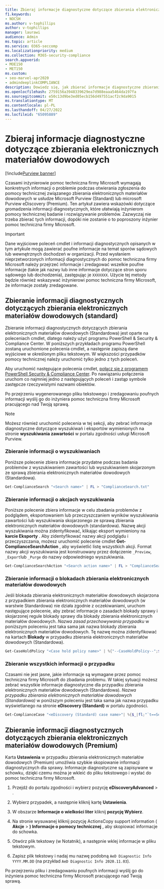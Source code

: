 ```yaml
---
title: Zbieraj informacje diagnostyczne dotyczące zbierania elektronicznych materiałów dowodowych
f1.keywords:
- NOCSH
ms.author: v-tophillips
author: v-tophillips
manager: laurawi
audience: Admin
ms.topic: article
ms.service: O365-seccomp
ms.localizationpriority: medium
ms.collection: M365-security-compliance
search.appverid:
- MOE150
- MET150
ms.custom:
- seo-marvel-apr2020
- admindeeplinkCOMPLIANCE
description: Dowiedz się, jak zbierać informacje diagnostyczne zbierania elektronicznych materiałów dowodowych dla pomoc techniczna firmy Microsoft przypadku.
ms.openlocfilehash: 2759156a3948339629ea7d988eaaa5464da197fa
ms.sourcegitcommit: e50c13d9be3ed05ecb156d497551acf2c9da9015
ms.translationtype: MT
ms.contentlocale: pl-PL
ms.lasthandoff: 04/27/2022
ms.locfileid: "65095889"
---
```

# <a name="collect-ediscovery-diagnostic-information"></a>Zbieraj informacje diagnostyczne dotyczące zbierania elektronicznych materiałów dowodowych

[!include[Purview banner](../includes/purview-rebrand-banner.md)]

Czasami inżynierowie pomoc techniczna firmy Microsoft wymagają konkretnych informacji o problemie podczas otwierania zgłoszenia do pomocy technicznej związanego zbierania elektronicznych materiałów dowodowych w usłudze Microsoft Purview (Standard) lub microsoft Purview eDiscovery (Premium). Ten artykuł zawiera wskazówki dotyczące gromadzenia informacji diagnostycznych, które ułatwiają inżynierom pomocy technicznej badanie i rozwiązywanie problemów. Zazwyczaj nie trzeba zbierać tych informacji, dopóki nie zostanie o to poproszony inżynier pomoc techniczna firmy Microsoft.

> [!IMPORTANT]
> Dane wyjściowe poleceń cmdlet i informacji diagnostycznych opisanych w tym artykule mogą zawierać poufne informacje na temat sporów sądowych lub wewnętrznych dochodzeń w organizacji. Przed wysłaniem nieprzetworzonych informacji diagnostycznych do pomoc techniczna firmy Microsoft należy przejrzeć informacje i zredagować wszelkie poufne informacje (takie jak nazwy lub inne informacje dotyczące stron sporu sądowego lub dochodzenia), zastępując je `XXXXXXX`. Użycie tej metody będzie również wskazywać inżynierowi pomoc techniczna firmy Microsoft, że informacje zostały zredagowane.

## <a name="collect-diagnostic-information-for-ediscovery-standard"></a>Zbieranie informacji diagnostycznych dotyczących zbierania elektronicznych materiałów dowodowych (standard)

Zbieranie informacji diagnostycznych dotyczących zbierania elektronicznych materiałów dowodowych (Standardowa) jest oparte na poleceniach cmdlet, dlatego należy użyć programu PowerShell & Security & Compliance Center. W poniższych przykładach programu PowerShell zostaną uruchomione polecenia cmdlet, a następnie zapiszą dane wyjściowe w określonym pliku tekstowym. W większości przypadków pomocy technicznej należy uruchomić tylko jedno z tych poleceń.

Aby uruchomić następujące polecenia cmdlet, [połącz się z programem PowerShell</span> Security & Compliance Center](/powershell/exchange/connect-to-scc-powershell). Po nawiązaniu połączenia uruchom co najmniej jedno z następujących poleceń i zastąp symbole zastępcze rzeczywistymi nazwami obiektów.

Po przejrzeniu wygenerowanego pliku tekstowego i zredagowaniu poufnych informacji wyślij go do inżyniera pomoc techniczna firmy Microsoft pracującego nad Twoją sprawą.

> [!NOTE]
> Możesz również uruchomić polecenia w tej sekcji, aby zebrać informacje diagnostyczne dotyczące wyszukiwań i eksportów wymienionych na stronie **wyszukiwania zawartości** w portalu zgodności usługi Microsoft Purview.

### <a name="collect-information-about-searches"></a>Zbieranie informacji o wyszukiwaniach

Poniższe polecenie zbiera informacje przydatne podczas badania problemów z wyszukiwaniem zawartości lub wyszukiwaniem skojarzonym ze sprawą zbierania elektronicznych materiałów dowodowych (Standardowa).

```powershell
Get-ComplianceSearch "<Search name>" | FL > "ComplianceSearch.txt"
```

### <a name="collect-information-about-search-actions"></a>Zbieranie informacji o akcjach wyszukiwania

Poniższe polecenie zbiera informacje w celu zbadania problemów z podglądem, eksportowaniem lub przeczyszczaniem wyników wyszukiwania zawartości lub wyszukiwania skojarzonego ze sprawą zbierania elektronicznych materiałów dowodowych (standardowa). Nazwę akcji wyszukiwania można zidentyfikować, klikając eksport wymieniony na **karcie Eksporty** . Aby zidentyfikować nazwy akcji podglądu i przeczyszczania, możesz uruchomić polecenie cmdlet **Get-ComplianceSearchAction** , aby wyświetlić listę wszystkich akcji. Format nazwy akcji wyszukiwania jest konstruowany przez dołączenie `_Preview`, `_Export`lub `_Purge` do nazwy odpowiedniego wyszukiwania.

```powershell
Get-ComplianceSearchAction "<Search action name>" | FL > "ComplianceSearchAction.txt"
```

### <a name="collect-information-about-ediscovery-holds"></a>Zbieranie informacji o blokadach zbierania elektronicznych materiałów dowodowych

Jeśli blokada zbierania elektronicznych materiałów dowodowych skojarzona z przypadkiem zbierania elektronicznych materiałów dowodowych (w warstwie Standardowa) nie działa zgodnie z oczekiwaniami, uruchom następujące polecenie, aby zebrać informacje o zasadach blokady sprawy i skojarzonej regule blokady sprawy dla blokady zbierania elektronicznych materiałów dowodowych. *Nazwa zasad przechowywania przypadku* w poniższym poleceniu jest taka sama jak nazwa blokady zbierania elektronicznych materiałów dowodowych. Tę nazwę można zidentyfikować na kartach **Blokady** w przypadku zbierania elektronicznych materiałów dowodowych (Standardowa).

```powershell
Get-CaseHoldPolicy "<Case hold policy name>" | %{"--CaseHoldPolicy--";$_|FL;"--CaseHoldRule--";Get-CaseHoldRule -Policy $_.Name | FL} > "eDiscoveryCaseHold.txt"
```

### <a name="collect-all-case-information"></a>Zbieranie wszystkich informacji o przypadku

Czasami nie jest jasne, jakie informacje są wymagane przez pomoc techniczna firmy Microsoft do zbadania problemu. W takiej sytuacji możesz zebrać wszystkie informacje diagnostyczne dla przypadku zbierania elektronicznych materiałów dowodowych (Standardowa). *Nazwa przypadku zbierania elektronicznych materiałów dowodowych (Standardowa)* w poniższym poleceniu jest taka sama jak nazwa przypadku wyświetlanego na stronie **eDiscovery (Standard)** w portalu zgodności.

```powershell
Get-ComplianceCase "<eDiscovery (Standard) case name>"| %{$_|fl;"`t==Searches==";Get-ComplianceSearch -Case $_.Name | FL;"`t==Search Actions==";Get-ComplianceSearchAction -Case $_.Name |FL;"`t==Holds==";Get-CaseHoldPolicy -Case $_.Name | %{$_|FL;"`t`t ==$($_.Name) Rules==";Get-CaseHoldRule -Policy $_.Name | FL}} > "eDiscoveryCase.txt"
```

## <a name="collect-diagnostic-information-for-ediscovery-premium"></a>Zbieranie informacji diagnostycznych dotyczących zbierania elektronicznych materiałów dowodowych (Premium)

Karta **Ustawienia** w przypadku zbierania elektronicznych materiałów dowodowych (Premium) umożliwia szybkie skopiowanie informacji diagnostycznych dla sprawy. Informacje diagnostyczne są zapisywane w schowku, dzięki czemu można je wkleić do pliku tekstowego i wysłać do pomoc techniczna firmy Microsoft.

1. Przejdź do portalu zgodności i wybierz pozycję **eDiscoveryAdvanced** > .<a href="https://go.microsoft.com/fwlink/p/?linkid=2174006" target="_blank"></a>

2. Wybierz przypadek, a następnie kliknij kartę **Ustawienia**.

3. W obszarze **Informacje o wielkości liter** kliknij **pozycję Wybierz**.

4. Na stronie wysuwanej kliknij pozycję ActionsCopy support information ( **Akcje** > **) Informacje o pomocy technicznej** , aby skopiować informacje do schowka.

5. Otwórz plik tekstowy (w Notatnik), a następnie wklej informacje w pliku tekstowym.

6. Zapisz plik tekstowy i nadaj mu nazwę podobną `AeD Diagnostic Info YYYY.MM.DD` (na przykład `AeD Diagnostic Info 2020.11.03`).

Po przejrzeniu pliku i zredagowaniu poufnych informacji wyślij go do inżyniera pomoc techniczna firmy Microsoft pracującego nad Twoją sprawą.
